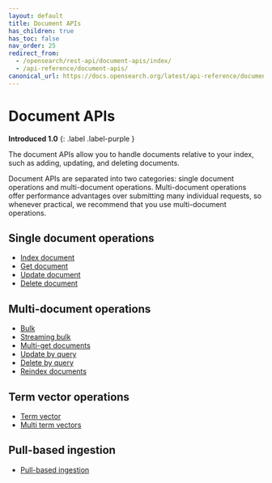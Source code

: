 ```yaml
---
layout: default
title: Document APIs
has_children: true
has_toc: false
nav_order: 25
redirect_from:
  - /opensearch/rest-api/document-apis/index/
  - /api-reference/document-apis/
canonical_url: https://docs.opensearch.org/latest/api-reference/document-apis/index/
---
```


# Document APIs
**Introduced 1.0**
{: .label .label-purple }

The document APIs allow you to handle documents relative to your index, such as adding, updating, and deleting documents.

Document APIs are separated into two categories: single document operations and multi-document operations. Multi-document operations offer performance advantages over submitting many individual requests, so whenever practical, we recommend that you use multi-document operations.

## Single document operations

- [Index document]({{site.url}}{{site.baseurl}}/api-reference/document-apis/index-document/)
- [Get document]({{site.url}}{{site.baseurl}}/api-reference/document-apis/get-documents/)
- [Update document]({{site.url}}{{site.baseurl}}/api-reference/document-apis/update-document/)
- [Delete document]({{site.url}}{{site.baseurl}}/api-reference/document-apis/delete-document/)

## Multi-document operations

- [Bulk]({{site.url}}{{site.baseurl}}/api-reference/document-apis/bulk/)
- [Streaming bulk]({{site.url}}{{site.baseurl}}/api-reference/document-apis/bulk-streaming/)
- [Multi-get documents]({{site.url}}{{site.baseurl}}/api-reference/document-apis/multi-get/)
- [Update by query]({{site.url}}{{site.baseurl}}/api-reference/document-apis/update-by-query/)
- [Delete by query]({{site.url}}{{site.baseurl}}/api-reference/document-apis/delete-by-query/)
- [Reindex documents]({{site.url}}{{site.baseurl}}/api-reference/document-apis/reindex/)

## Term vector operations

- [Term vector]({{site.url}}{{site.baseurl}}/api-reference/document-apis/termvector/)
- [Multi term vectors]({{site.url}}{{site.baseurl}}/api-reference/document-apis/mtermvectors/)

## Pull-based ingestion

- [Pull-based ingestion]({{site.url}}{{site.baseurl}}/api-reference/document-apis/pull-based-ingestion/)
